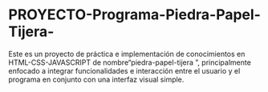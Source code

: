 # PROYECTO-Programa-Piedra-Papel-Tijera-
Este es un proyecto de práctica e implementación de conocimientos en HTML-CSS-JAVASCRIPT  de nombre“piedra-papel-tijera ”, principalmente enfocado a integrar funcionalidades e interacción entre el usuario y el programa en conjunto con una interfaz visual simple.
